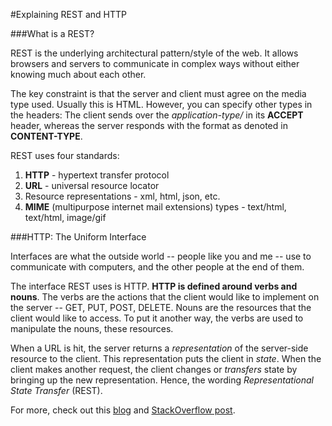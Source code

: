 #Explaining REST and HTTP

###What is a REST?

REST is the underlying architectural pattern/style of the web. It allows browsers and servers to communicate in complex ways without either knowing much about each other. 

The key constraint is that the server and client must agree on the media type used. Usually this is HTML. However, you can specify other types in the headers:  The client sends over the *application-type/* in its **ACCEPT** header, whereas the server responds with the format as denoted in **CONTENT-TYPE**. 

REST uses four standards: 

1. 	**HTTP** - hypertext transfer protocol
2. 	**URL** - universal resource locator
3.	Resource representations -  xml, html, json, etc.
4.	**MIME** (multipurpose internet mail extensions) types -  text/html, text/html, image/gif


###HTTP:  The Uniform Interface

Interfaces are what the outside world -- people like you and me -- use to communicate with computers, and the other people at the end of them.

The interface REST uses is HTTP.  **HTTP is defined around verbs and nouns**. The verbs are the actions that the client would like to implement on the server -- GET, PUT, POST, DELETE. Nouns are the resources that the client would like to access. To put it another way, the verbs are used to manipulate the nouns, these resources. 

When a URL is hit, the server returns a *representation* of the server-side resource to the client. This representation puts the client in *state*. When the client makes another request, the client changes or *transfers* state by bringing up the new representation. Hence, the wording *Representational State Transfer* (REST).

For more, check out this [blog](http://www.xfront.com/REST-Web-Services.html) and [StackOverflow post](http://stackoverflow.com/questions/671118/what-exactly-is-restful-programming).
